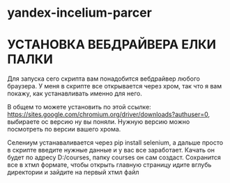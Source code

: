 # yandex-incelium-parcer
# УСТАНОВКА ВЕБДРАЙВЕРА ЕЛКИ ПАЛКИ   

Для запуска сего скрипта вам понадобится вебдрайвер любого браузера. У меня в скрипте все открывается через хром, так что я вам покажу, как устанавливать именно для него.

В общем то можете установить по этой ссылке: https://sites.google.com/chromium.org/driver/downloads?authuser=0, выбираете ос версию ну вы поняли. Нужную версию можно посмотреть по версии вашего хрома. 

Селениум устанаваливается через pip install selenium, а дальше просто в скрипте введите нужные данные и у вас все заработает. Качать он будет по адресу D:/courses, папку courses он сам создаст. Сохранится все в хтмл формате, чтобы открыть главную страницу идите вглубь директории и зайдите на первый хтмл файл
